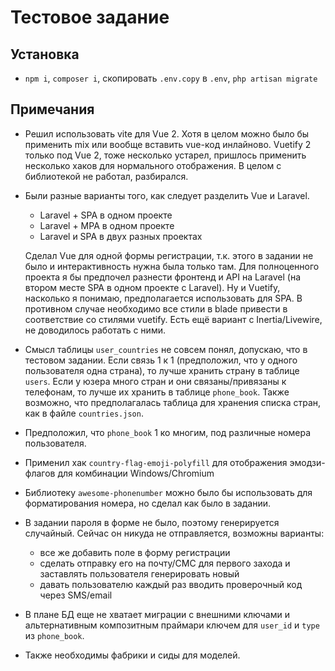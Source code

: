 # Тестовое задание

## Установка

- `npm i`, `composer i`, скопировать `.env.copy` в `.env`, `php artisan migrate`

## Примечания

- Решил использовать vite для Vue 2. Хотя в целом можно было бы применить mix или вообще вставить vue-код инлайново.
  Vuetify 2 только под Vue 2, тоже несколько устарел, пришлось применить несколько хаков для
  нормального отображения. В целом с библиотекой не работал, разбирался.
- Были разные варианты того, как следует разделить Vue и Laravel.
    - Laravel + SPA в одном проекте
    - Laravel + MPA в одном проекте
    - Laravel и SPA в двух разных проектах

  Сделал Vue для одной формы регистрации, т.к. этого в задании не было и интерактивность нужна была только там. Для
  полноценного проекта я бы предпочел разнести фронтенд и API на Laravel (на втором месте SPA в одном проекте с
  Laravel). Ну и Vuetify, насколько я понимаю, предполагается использовать для SPA. В противном случае необходимо все
  стили в blade привести в соответствие со стилями vuetify.
  Есть ещё вариант с Inertia/Livewire, не доводилось работать с ними.

- Смысл таблицы `user_countries` не совсем понял, допускаю, что в тестовом задании. Если связь 1 к 1 (предположил, что у
  одного пользователя одна страна), то лучше хранить страну в таблице `users`. Если у юзера много стран и они
  связаны/привязаны к телефонам, то лучше их хранить в таблице `phone_book`. Также возможно, что предполагалась таблица
  для хранения списка стран, как в файле `countries.json`.
- Предположил, что `phone_book` 1 ко многим, под различные номера пользователя.
- Применил хак `country-flag-emoji-polyfill` для отображения эмодзи-флагов для комбинации Windows/Chromium
- Библиотеку `awesome-phonenumber` можно было бы использовать для форматирования номера, но сделал как было в задании.
- В задании пароля в форме не было, поэтому генерируется случайный. Сейчас он никуда не отправляется, возможны варианты:
    - все же добавить поле в форму регистрации
    - сделать отправку его на почту/СМС для первого захода и заставлять пользователя генерировать новый
    - давать пользователю каждый раз вводить проверочный код через SMS/email
- В плане БД еще не хватает миграции с внешними ключами и альтернативным композитным праймари ключем для `user_id`
  и `type` из `phone_book`.
- Также необходимы фабрики и сиды для моделей.
